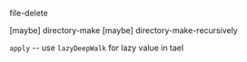 file-delete

[maybe] directory-make
[maybe] directory-make-recursively

`apply` -- use `lazyDeepWalk` for lazy value in tael
